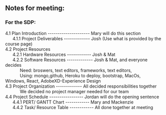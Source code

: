 ## Notes for meeting:  

### For the SDP:  
4.1 Plan Introduction --------------------- Mary will do this section    
&nbsp;&nbsp;&nbsp;&nbsp;&nbsp;&nbsp;4.1.1 Project Deliverables ------------- Josh (Use what is provided by the course page)  
4.2 Project Resources  
&nbsp;&nbsp;&nbsp;&nbsp;&nbsp;&nbsp;4.2.1 Hardware Resources ------------ Josh & Mat  
&nbsp;&nbsp;&nbsp;&nbsp;&nbsp;&nbsp;4.2.2 Software Resources ------------- Josh & Mat, and everyone decides  
&nbsp;&nbsp;&nbsp;&nbsp;&nbsp;&nbsp;&nbsp;&nbsp;&nbsp;&nbsp;&nbsp;&nbsp;Need: broswers, text editors, frameworks, text editors,  
&nbsp;&nbsp;&nbsp;&nbsp;&nbsp;&nbsp;&nbsp;&nbsp;&nbsp;&nbsp;&nbsp;&nbsp;Using: mongo,github, Heroku to deploy, bootstrap, MacOs, Windows, React, AdobeXD-Experience Design  
4.3 Project Organization ------------- All decided responsibilities together  
&nbsp;&nbsp;&nbsp;&nbsp;&nbsp;&nbsp;&nbsp;&nbsp;&nbsp;&nbsp;&nbsp;&nbsp;We decided no project manager needed for our team  
4.4 Project Schedule ----------------- Jordan will do the opening sentence  
&nbsp;&nbsp;&nbsp;&nbsp;&nbsp;&nbsp;4.4.1 PERT/ GANTT Chart ------------ Mary and Mackenzie  
&nbsp;&nbsp;&nbsp;&nbsp;&nbsp;&nbsp;4.4.2 Task/ Resource Table ------------ All done together at meeting  

